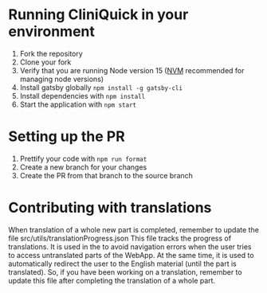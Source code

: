 # Running CliniQuick in your environment

1. Fork the repository
2. Clone your fork
3. Verify that you are running Node version 15 ([NVM](https://github.com/nvm-sh/nvm) recommended for managing node versions)
5. Install gatsby globally `npm install -g gatsby-cli`
4. Install dependencies with `npm install`
5. Start the application with `npm start`

# Setting up the PR

1. Prettify your code with `npm run format`
2. Create a new branch for your changes
3. Create the PR from that branch to the source branch

# Contributing with translations
When translation of a whole new part is completed, remember to update the file src/utils/translationProgress.json
This file tracks the progress of translations. It is used in the to avoid navigation errors when the user tries to access untranslated parts of the WebApp. At the same time, it is used to automatically redirect the user to the English material (until the part is translated). So, if you have been working on a translation, remember to update this file after completing the translation of a whole part.